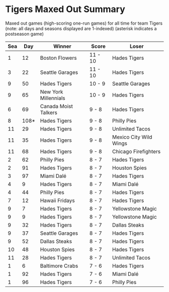 # Tigers Maxed Out Summary



Maxed out games (high-scoring one-run games) for all time for team Tigers (note: all days and seasons displayed are 1-indexed) (asterisk indicates a postseason game)


| Sea | Day | Winner | Score | Loser | 
| ------ |------ |------ |------ |------ |
| 1 | 12 | Boston Flowers | 11 - 10 | Hades Tigers | 
| 3 | 22 | Seattle Garages | 11 - 10 | Hades Tigers | 
| 9 | 50 | Hades Tigers | 10 - 9 | Seattle Garages | 
| 9 | 65 | New York Millennials | 10 - 9 | Hades Tigers | 
| 6 | 69 | Canada Moist Talkers | 9 - 8 | Hades Tigers | 
| 8 | 108* | Hades Tigers | 9 - 8 | Philly Pies | 
| 11 | 29 | Hades Tigers | 9 - 8 | Unlimited Tacos | 
| 11 | 35 | Hades Tigers | 9 - 8 | Mexico City Wild Wings | 
| 11 | 68 | Hades Tigers | 9 - 8 | Chicago Firefighters | 
| 2 | 62 | Philly Pies | 8 - 7 | Hades Tigers | 
| 2 | 91 | Hades Tigers | 8 - 7 | Houston Spies | 
| 3 | 97 | Miami Dalé | 8 - 7 | Hades Tigers | 
| 4 | 9 | Hades Tigers | 8 - 7 | Miami Dalé | 
| 4 | 44 | Philly Pies | 8 - 7 | Hades Tigers | 
| 7 | 12 | Hawaii Fridays | 8 - 7 | Hades Tigers | 
| 9 | 7 | Hades Tigers | 8 - 7 | Yellowstone Magic | 
| 9 | 9 | Hades Tigers | 8 - 7 | Yellowstone Magic | 
| 9 | 32 | Hades Tigers | 8 - 7 | Dallas Steaks | 
| 9 | 37 | Seattle Garages | 8 - 7 | Hades Tigers | 
| 9 | 52 | Dallas Steaks | 8 - 7 | Hades Tigers | 
| 10 | 48 | Houston Spies | 8 - 7 | Hades Tigers | 
| 11 | 28 | Hades Tigers | 8 - 7 | Unlimited Tacos | 
| 1 | 6 | Baltimore Crabs | 7 - 6 | Hades Tigers | 
| 1 | 92 | Hades Tigers | 7 - 6 | Miami Dalé | 
| 1 | 96 | Hades Tigers | 7 - 6 | Philly Pies | 


